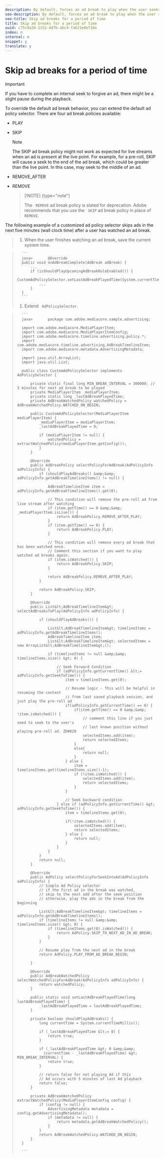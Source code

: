 ```yaml
---
description: By default, forces an ad break to play when the user seeks over an ad break. You can customize the behavior to skip an ad break if the time elapsed from a previous break completion is within a certain number of minutes.
seo-description: By default, forces an ad break to play when the user seeks over an ad break. You can customize the behavior to skip an ad break if the time elapsed from a previous break completion is within a certain number of minutes.
seo-title: Skip ad breaks for a period of time
title: Skip ad breaks for a period of time
uuid: c75c9a20-1152-4d7b-abc4-fa621e8ef16e
index: n
internal: n
snippet: y
translate: y
---
```


# Skip ad breaks for a period of time


>[!IMPORTANT]
>
>If you have to complete an internal seek to forgive an ad, there might be a slight pause during the playback.

To override the default  <!-- PH element: phrases/primetime-sdk-name --> ad break behavior, you can extend the default ad policy selector. There are four ad break policies available:

* PLAY
* SKIP 
  >[!NOTE]
  >
  >The SKIP ad break policy might not work as expected for live streams when an ad is present at the live point. For example, for a pre-roll, SKIP will cause a seek to the end of the ad break, which could be greater than the live point. In this case, <!-- PH element: phrases/primetime-sdk-name --> may seek to the middle of an ad.

* REMOVE_AFTER
* REMOVE 
  >[!NOTE] {type="note"}
  >
  >The ` REMOVE` ad break policy is slated for deprecation. Adobe recommends that you use the ` SKIP` ad break policy in place of ` REMOVE`. 

The following example of a customized ad policy selector skips ads in the next five minutes (wall clock time) after a user has watched an ad break.

>1. When the user finishes watching an ad break, save the current system time.

>    
>       ```
>       java>       @Override 
>       public void onAdBreakComplete(AdBreak adBreak) { 
>           ... 
>           if (isShouldPlayUpcomingAdBreakRuleEnabled()) { 
>               CustomAdPolicySelector.setLastAdBreakPlayedTime(System.currentTimeMillis()); 
>               ... 
>           } 
>       }
>       ```
>1. Extend ` AdPolicySelector`.

>    
>       ```
>       java>       package com.adobe.mediacore.sample.advertising; 
>        
>       import com.adobe.mediacore.MediaPlayerItem; 
>       import com.adobe.mediacore.MediaPlayerItemConfig; 
>       import com.adobe.mediacore.timeline.advertising.policy.*; 
>       import com.adobe.mediacore.timeline.advertising.AdBreakTimelineItem; 
>       import com.adobe.mediacore.metadata.AdvertisingMetadata; 
>        
>       import java.util.ArrayList; 
>       import java.util.List; 
>        
>       public class CustomAdPolicySelector implements AdPolicySelector { 
>        
>           private static final long MIN_BREAK_INTERVAL = 300000; // 5 minutes for next ad break to be played 
>           private MediaPlayerItem _mediaPlayerItem; 
>           private static long _lastAdBreakPlayedTime; 
>           private AdBreakWatchedPolicy watchedPolicy = AdBreakWatchedPolicy.WATCHED_ON_BEGIN; 
>        
>           public CustomAdPolicySelector(MediaPlayerItem mediaPlayerItem) { 
>               _mediaPlayerItem = mediaPlayerItem; 
>               _lastAdBreakPlayedTime = 0; 
>        
>               if (mediaPlayerItem != null) { 
>                   watchedPolicy = extractWatchedPolicy(mediaPlayerItem.getConfig()); 
>               } 
>           } 
>        
>           @Override 
>           public AdBreakPolicy selectPolicyForAdBreak(AdPolicyInfo adPolicyInfo) { 
>               if (shouldPlayAdBreaks() &amp;&amp; adPolicyInfo.getAdBreakTimelineItems() != null) { 
>        
>                   AdBreakTimelineItem item = adPolicyInfo.getAdBreakTimelineItems().get(0); 
>        
>                   // This condition will remove the pre-roll ad from live stream after watching 
>                   if (item.getTime() == 0 &amp;&amp; _mediaPlayerItem.isLive()) { 
>                       return AdBreakPolicy.REMOVE_AFTER_PLAY; 
>                   } 
>                   if (item.getTime() == 0) { 
>                       return AdBreakPolicy.PLAY; 
>                   } 
>        
>                   // This condition will remove every ad break that has been watched once.  
>                   // Comment this section if you want to play watched ad breaks again. 
>                   if (item.isWatched()) { 
>                       return AdBreakPolicy.SKIP; 
>                   } 
>        
>                   return AdBreakPolicy.REMOVE_AFTER_PLAY; 
>               } 
>        
>               return AdBreakPolicy.SKIP; 
>           } 
>        
>           @Override 
>           public List&lt;AdBreakTimelineItem&gt; selectAdBreaksToPlay(AdPolicyInfo adPolicyInfo) { 
>        
>               if (shouldPlayAdBreaks()) { 
>        
>                   List&lt;AdBreakTimelineItem&gt; timelineItems = adPolicyInfo.getAdBreakTimelineItems(); 
>                   AdBreakTimelineItem item; 
>                   List&lt;AdBreakTimelineItem&gt; selectedItems = new ArrayList&lt;AdBreakTimelineItem&gt;(); 
>        
>                   if (timelineItems != null &amp;&amp; timelineItems.size() &gt; 0) { 
>        
>                       // Seek Forward Condition 
>                       if (adPolicyInfo.getCurrentTime() &lt;= adPolicyInfo.getSeekToTime()) { 
>                           item = timelineItems.get(0); 
>        
>                           // Resume logic - This will be helpful in resuming the content  
>                           // from last saved playback session, and just play the pre-roll ad 
>                           if(adPolicyInfo.getCurrentTime() == 0) { 
>                               if(item.getTime() == 0 &amp;&amp; !item.isWatched()) { 
>                                   // comment this line if you just need to seek to the user's  
>                                   // last known position without playing pre-roll ad. ZD#820 
>                                   selectedItems.add(item); 
>                                   return selectedItems; 
>                               } 
>                               else{ 
>                                   return null; 
>                               } 
>                           } else { 
>                               item = timelineItems.get(timelineItems.size()-1); 
>                               if (!item.isWatched()) { 
>                                   selectedItems.add(item); 
>                                   return selectedItems; 
>                               } 
>                           } 
>        
>                           // Seek backward condition 
>                       } else if (adPolicyInfo.getCurrentTime() &gt; adPolicyInfo.getSeekToTime()) { 
>                           item = timelineItems.get(0); 
>        
>                           if(!item.isWatched()) { 
>                               selectedItems.add(item); 
>                               return selectedItems; 
>                           } else { 
>                               return null; 
>                           } 
>                       } 
>                   } 
>               } 
>               return null; 
>           } 
>        
>           @Override 
>           public AdPolicy selectPolicyForSeekIntoAd(AdPolicyInfo adPolicyInfo) { 
>               // Simple Ad Policy selector 
>               // if the first ad in the break was watched,  
>               // skip to the next add after the seek position 
>               // otherwise, play the ads in the break from the beginning 
>        
>               List&lt;AdBreakTimelineItem&gt; timelineItems = adPolicyInfo.getAdBreakTimelineItems(); 
>               if (timelineItems != null &amp;&amp; timelineItems.size() &gt; 0) { 
>                   if (timelineItems.get(0).isWatched()) { 
>                       return AdPolicy.SKIP_TO_NEXT_AD_IN_AD_BREAK; 
>                   } 
>               } 
>        
>               // Resume play from the next ad in the break 
>               return AdPolicy.PLAY_FROM_AD_BREAK_BEGIN; 
>        
>           } 
>        
>           @Override 
>           public AdBreakWatchedPolicy selectWatchedPolicyForAdBreak(AdPolicyInfo adPolicyInfo) { 
>               return watchedPolicy; 
>           } 
>        
>           public static void setLastAdBreakPlayedTime(long lastAdBreakPlayedTime) { 
>               _lastAdBreakPlayedTime = lastAdBreakPlayedTime; 
>           } 
>        
>           private boolean shouldPlayAdBreaks() { 
>               long currentTime = System.currentTimeMillis(); 
>        
>               if (_lastAdBreakPlayedTime &lt;= 0) { 
>                   return true; 
>               } 
>        
>               if (_lastAdBreakPlayedTime &gt; 0 &amp;&amp;  
>                 (currentTime - _lastAdBreakPlayedTime) &gt; MIN_BREAK_INTERVAL) { 
>                   return true; 
>               } 
>        
>               // return false for not playing Ad if this  
>               // Ad occurs with 5 minutes of last Ad playback 
>               return false; 
>           } 
>        
>           private AdBreakWatchedPolicy extractWatchedPolicy(MediaPlayerItemConfig config) { 
>               if (config != null) { 
>                   AdvertisingMetadata metadata = config.getAdvertisingMetadata(); 
>                   if (metadata != null) { 
>                       return metadata.getAdBreakWatchedPolicy(); 
>                   } 
>               } 
>               return AdBreakWatchedPolicy.WATCHED_ON_BEGIN; 
>           } 
>       } 
>       
>       ```
>
